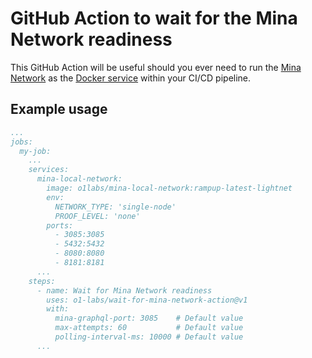 # GitHub Action to wait for the Mina Network readiness

This GitHub Action will be useful should you ever need to run the [Mina Network](https://hub.docker.com/r/o1labs/mina-local-network) as the [Docker service](https://docs.github.com/en/actions/using-containerized-services/about-service-containers) within your CI/CD pipeline.

## Example usage

```yaml
...
jobs:
  my-job:
    ...
    services:
      mina-local-network:
        image: o1labs/mina-local-network:rampup-latest-lightnet
        env:
          NETWORK_TYPE: 'single-node'
          PROOF_LEVEL: 'none'
        ports:
          - 3085:3085
          - 5432:5432
          - 8080:8080
          - 8181:8181
      ...
    steps:
      - name: Wait for Mina Network readiness
        uses: o1-labs/wait-for-mina-network-action@v1
        with:
          mina-graphql-port: 3085    # Default value
          max-attempts: 60           # Default value
          polling-interval-ms: 10000 # Default value
      ...
```

